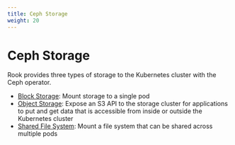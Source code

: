 ```yaml
---
title: Ceph Storage
weight: 20
---
```


# Ceph Storage

Rook provides three types of storage to the Kubernetes cluster with the Ceph operator.
- [Block Storage](block.md): Mount storage to a single pod
- [Object Storage](object.md): Expose an S3 API to the storage cluster for applications to put and get data that is accessible from inside or outside the Kubernetes cluster
- [Shared File System](filesystem.md): Mount a file system that can be shared across multiple pods
